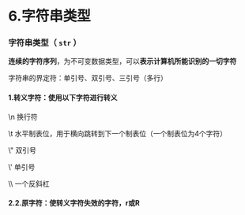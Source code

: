 # 6.字符串类型

### 字符串类型（ `str` ）

**连续的字符序列**，为不可变数据类型，可以**表示计算机所能识别的一切字符**

字符串的界定符：单引号、双引号、三引号（多行）

#### 1.转义字符：使用以下字符进行转义

&#x20; \n  换行符

&#x20; \t  水平制表位，用于横向跳转到下一个制表位（一个制表位为4个字符）

&#x20; \\"  双引号

&#x20; \\'  单引号

&#x20; \\\  一个反斜杠

#### 2.2.原字符：使转义字符失效的字符，r或R

